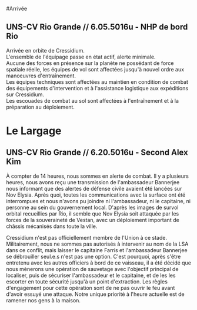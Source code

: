 #Arrivée
## UNS-CV Rio Grande // 6.05.5016u - NHP de bord Rio
Arrivée en orbite de Cressidium.\
L'ensemble de l'équipage passe en état actif, alerte minimale.\
Aucune des forces en présence sur la planète ne possédant de force spatiale réelle, les équipes de vol sont affectées jusqu'à nouvel ordre aux manoeuvres d'entraînement.\
Les équipes techniques sont affectées au maintien en condition de combat des équipements d'intervention et à l'assistance logistique aux expéditions sur Cressidium.\
Les escouades de combat au sol sont affectées à l'entraînement et à la préparation au déploiement.

# Le Largage
## UNS-CV Rio Grande // 6.20.5016u - Second Alex Kim

À compter de 14 heures, nous sommes en alerte de combat. Il y a plusieurs heures, nous avons reçu une transmission de l'ambassadeur Bannerjee nous informant que des alertes de défense civile avaient été lancées sur Nov Elysia. Après quoi, toutes les communications avec la surface ont été interrompues et nous n'avons pu joindre ni l'ambassadeur, ni le capitaine, ni personne au sein du gouvernement local. D'après les images de survol orbital recueillies par Rio, il semble que Nov Elysia soit attaquée par les forces de la souveraineté de Vestan, avec un déploiement important de châssis mécanisés dans toute la ville.

Cressidium n'est pas officiellement membre de l'Union à ce stade. Militairement, nous ne sommes pas autorisés à intervenir au nom de la LSA dans ce conflit, mais laisser le capitaine Farris et l'ambassadeur Bannerjee se débrouiller seul.e.s n'est pas une option. C'est pourquoi, après s'être entretenu avec les autres officiers à bord de ce vaisseau, il a été décidé que nous mènerons une opération de sauvetage avec l'objectif principal de localiser, puis de sécuriser l'ambassadeur et le capitaine, et de les les escorter en toute sécurité jusqu'à un point d'extraction. Les règles d'engagement pour cette opération sont de ne pas ouvrir le feu avant d'avoir essuyé une attaque. Notre unique priorité à l'heure actuelle est de ramener nos gens à la maison.
